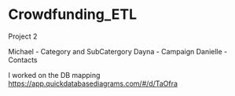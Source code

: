 # Crowdfunding_ETL
Project 2 


Michael - Category and SubCatergory
Dayna - Campaign 
Danielle - Contacts

I worked on the DB mapping   
https://app.quickdatabasediagrams.com/#/d/TaOfra

